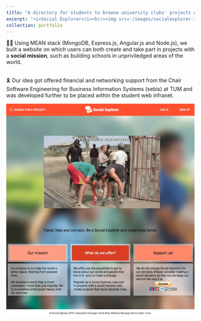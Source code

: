 ```yaml
---
title: "A directory for students to browse university clubs' projects with social mission 🌍"
excerpt: "<i>Social Explorer</i><br/><img src='/images/socialexplorer-3.png'>"
collection: portfolio
---
```


👩‍💻 Using MEAN stack (MongoDB, Express.js, Angular.js and Node.js), we built a website on which users can both create and take part in projects with a <b>social mission</b>, such as building schools in unpriviledged areas of the world. 

<br/> 🎗 Our idea got offered financial and networking support from the Chair Software Engineering for Business Information Systems (sebis) at TUM and was developed further to be placed within the student web infranet.

<img src='/images/socialexplorer-2.png'>

